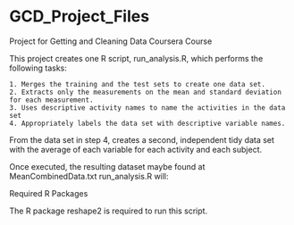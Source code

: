 # GCD_Project_Files
Project for Getting and Cleaning Data Coursera Course

This project creates one R script, run_analysis.R, which performs the following tasks:

    1. Merges the training and the test sets to create one data set.
    2. Extracts only the measurements on the mean and standard deviation for each measurement. 
    3. Uses descriptive activity names to name the activities in the data set
    4. Appropriately labels the data set with descriptive variable names. 
From the data set in step 4, creates a second, independent tidy data set with the average of each variable for each activity and each subject.

Once executed, the resulting dataset maybe found at MeanCombinedData.txt
run_analysis.R will:

Required R Packages

The R package reshape2 is required to run this script.
